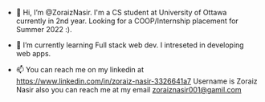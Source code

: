 - 👋 Hi, I’m @ZoraizNasir. I'm a CS student at University of Ottawa currently in 2nd year. Looking for a COOP/Internship placement for Summer 2022 :).

- 🌱 I’m currently learning Full stack web dev. I intreseted in developing web apps.

- 📫 You can reach me on my linkedin at https://www.linkedin.com/in/zoraiz-nasir-3326641a7 Username is Zoraiz Nasir
also you can reach me at my email zoraiznasir001@gamil.com
